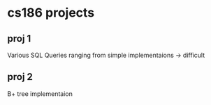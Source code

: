 # cs186 projects 

## proj 1
Various SQL Queries ranging from simple implementaions -> difficult

## proj 2
B+ tree implementaion 

